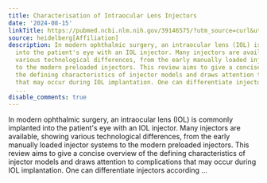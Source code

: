 ```yaml
---
title: Characterisation of Intraocular Lens Injectors
date: '2024-08-15'
linkTitle: https://pubmed.ncbi.nlm.nih.gov/39146575/?utm_source=curl&utm_medium=rss&utm_campaign=pubmed-2&utm_content=1FakS-2QOkCT8HsMOQP1bCRQ4YzyumYOmxmF0moLsQ3dFB1E9V&fc=20220326224207&ff=20240816182134&v=2.18.0.post9+e462414
source: heidelberg[Affiliation]
description: In modern ophthalmic surgery, an intraocular lens (IOL) is commonly implanted
  into the patient's eye with an IOL injector. Many injectors are available, showing
  various technological differences, from the early manually loaded injector systems
  to the modern preloaded injectors. This review aims to give a concise overview of
  the defining characteristics of injector models and draws attention to complications
  that may occur during IOL implantation. One can differentiate injectors according
  ...
disable_comments: true
---
```

In modern ophthalmic surgery, an intraocular lens (IOL) is commonly implanted into the patient's eye with an IOL injector. Many injectors are available, showing various technological differences, from the early manually loaded injector systems to the modern preloaded injectors. This review aims to give a concise overview of the defining characteristics of injector models and draws attention to complications that may occur during IOL implantation. One can differentiate injectors according ...